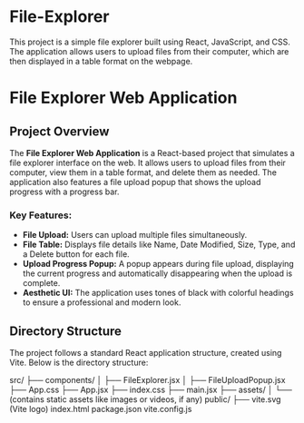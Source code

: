 # File-Explorer
This project is a simple file explorer built using React, JavaScript, and CSS. The application allows users to upload files from their computer, which are then displayed in a table format on the webpage.
# File Explorer Web Application

## Project Overview

The **File Explorer Web Application** is a React-based project that simulates a file explorer interface on the web. It allows users to upload files from their computer, view them in a table format, and delete them as needed. The application also features a file upload popup that shows the upload progress with a progress bar.

### Key Features:
- **File Upload:** Users can upload multiple files simultaneously.
- **File Table:** Displays file details like Name, Date Modified, Size, Type, and a Delete button for each file.
- **Upload Progress Popup:** A popup appears during file upload, displaying the current progress and automatically disappearing when the upload is complete.
- **Aesthetic UI:** The application uses tones of black with colorful headings to ensure a professional and modern look.

## Directory Structure

The project follows a standard React application structure, created using Vite. Below is the directory structure:


src/
├── components/
│   ├── FileExplorer.jsx
│   ├── FileUploadPopup.jsx
├── App.css
├── App.jsx
├── index.css
├── main.jsx
├── assets/
│   └── (contains static assets like images or videos, if any)
public/
├── vite.svg (Vite logo)
index.html
package.json
vite.config.js

